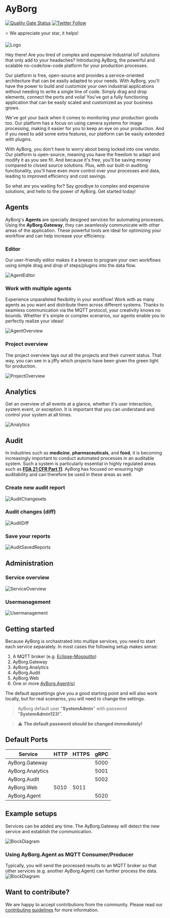 # AyBorg

[![Quality Gate Status](https://sonarcloud.io/api/project_badges/measure?project=Source-Alchemists_AyBorg&metric=alert_status)](https://sonarcloud.io/summary/new_code?id=Source-Alchemists_AyBorg) [![Twitter Follow](https://img.shields.io/twitter/follow/ayborg_io?logo=twitter&style=flat-square)](https://twitter.com/ayborg_io?ref_src=twsrc%5Etfw)

:star:  We appreciate your star, it helps!

![Logo](doc/img/logo.svg)

Hey there! Are you tired of complex and expensive Industrial IoT solutions that only add to your headaches? Introducing AyBorg, the powerful and scalable no-code/low-code platform for your production processes.

Our platform is free, open-source and provides a service-oriented architecture that can be easily adapted to your needs. With AyBorg, you'll have the power to build and customize your own industrial applications without needing to write a single line of code. Simply drag and drop elements, connect the ports and voila! You've got a fully functioning application that can be easily scaled and customized as your business grows.

We've got your back when it comes to monitoring your production goods too. Our platform has a focus on using camera systems for image processing, making it easier for you to keep an eye on your production. And if you need to add some extra features, our platform can be easily extended with plugins.

With AyBorg, you don't have to worry about being locked into one vendor. Our platform is open-source, meaning you have the freedom to adapt and modify it as you see fit. And because it's free, you'll be saving money compared to closed source solutions. Plus, with our built-in auditing functionality, you'll have even more control over your processes and data, leading to improved efficiency and cost savings.

So what are you waiting for? Say goodbye to complex and expensive solutions, and hello to the power of AyBorg. Get started today!

## Agents

AyBorg's **Agents** are specially designed services for automating processes. Using the **AyBorg.Gateway**, they can seamlessly communicate with other areas of the application. These powerful tools are ideal for optimizing your workflow and can help increase your efficiency.

### Editor

Our user-friendly editor makes it a breeze to program your own workflows using simple drag and drop of steps/plugins into the data flow.

![AgentEditor](doc/img/agent-editor.png)

### Work with multiple agents

Experience unparalleled flexibility in your workflow! Work with as many agents as you want and distribute them across different systems. Thanks to seamless communication via the MQTT protocol, your creativity knows no bounds. Whether it's simple or complex scenarios, our agents enable you to perfectly realize your ideas!

![AgentOverview](doc/img/agent-overview.png)

### Project overview

The project overview lays out all the projects and their current status. That way, you can see in a jiffy which projects have been given the green light for production.

![ProjectOverview](doc/img/agent-projects.png)

## Analytics

Get an overview of all events at a glance, whether it's user interaction, system event, or exception. It is important that you can understand and control your system at all times.

![Analytics](doc/img/analytics.png)

## Audit

In industries such as **medicine**, **pharmaceuticals**, and **food**, it is becoming increasingly important to conduct automated processes in an auditable system. Such a system is particularly essential in highly regulated areas such as **[FDA 21 CFR Part 11](https://www.accessdata.fda.gov/scripts/cdrh/cfdocs/cfcfr/cfrsearch.cfm)**. AyBorg has focused on ensuring high auditability and can therefore be used in these areas as well.

### Create new audit report

![AuditChangesets](doc/img/audit-changesets.png)

### Audit changes (diff)

![AuditDiff](doc/img/audit-diff.png)

### Save your reports

![AuditSavedReports](doc/img/audit-saved-reports.png)

## Administration

### Service overview

![ServiceOverview](doc/img/admin-service-overview.png)

### Usermanagement

![Usermanagement](doc/img/admin-usermanagement.png)

## Getting started

Because AyBorg is orchastrated into multipe services, you need to start each service separately.
In most cases the following setup makes sense:

1. A MQTT broker (e.g. [Eclipse-Mosquitto](https://mosquitto.org))
2. AyBorg.Gateway
3. AyBorg.Analytics
4. AyBorg.Audit
5. AyBorg.Web
6. One or more [AyBorg.Agent(s)](doc/agent/agent.md)

The default appsettings give you a good starting point and will also work locally, but for real scenarios, you will need to change the settings.

> AyBorg default user "**SystemAdmin**" with password "**SystemAdmin123!**".

> :warning: **The default password should be changed immediately!**

## Default Ports

| Service          | HTTP | HTTPS | gRPC |
| ---------------- | ---- | ----- | ---- |
| AyBorg.Gateway   |      |       | 5000 |
| AyBorg.Analytics |      |       | 5001 |
| AyBorg.Audit     |      |       | 5002 |
| AyBorg.Web       | 5010 | 5011  |      |
| AyBorg.Agent     |      |       | 5020 |

## Example setups

Services can be added any time. The AyBorg.Gateway will detect the new service and establish the communication.

![BlockDiagram](doc/img/block_diagram.png)

### Using AyBorg.Agent as MQTT Consumer/Producer

Typically, you will send the processed results to an MQTT broker so that other services (e.g. another AyBorg.Agent) can further process the data.
![BlockDiagram](doc/img/block_diagram2.png)

## Want to contribute?

We are happy to accept contributions from the community. Please read our [contributing guidelines](CONTRIBUTING.md) for more information.
